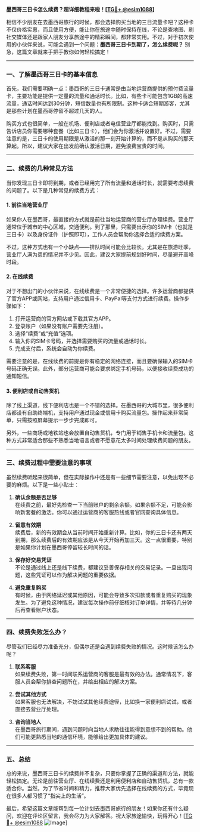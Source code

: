 **墨西哥三日卡怎么续费？超详细教程来啦！[[TG💪+ @esim1088](https://t.me/s/esim1088)]**

相信不少朋友在去墨西哥旅行的时候，都会选择购买当地的三日流量卡吧？这种卡不仅价格实惠，而且使用方便，能让你在旅途中随时保持在线，不论是查地图、刷社交媒体还是跟家人朋友分享旅途中的精彩瞬间，都非常实用。不过，对于初次使用的小伙伴来说，可能会遇到一个问题：**墨西哥三日卡到期了，怎么续费呢？** 别急，这篇文章就来手把手教你如何轻松搞定！

---

### **一、了解墨西哥三日卡的基本信息**

首先，我们需要明确一点：墨西哥的三日卡通常是由当地运营商提供的预付费流量卡，主要功能是提供一定量的流量和通话时长。比如，有些卡可能包含1GB的高速流量，通话时间达到30分钟，短信数量也有所限制。这种卡适合短期游客，尤其是那些计划在墨西哥停留不超过几天的人。

购买方式也很简单，一般在机场、便利店或者电信营业厅都能找到。购买时，只需告诉店员你需要哪种套餐（比如三日卡），他们会为你激活并设置好。不过，需要注意的是，三日卡的使用期限是从激活的那一刻开始计算的，而不是从购买的那天算起。所以，建议大家在出发前确认激活日期，避免浪费宝贵的时间。

---

### **二、续费的几种常见方法**

当你发现三日卡即将到期，或者已经用完了所有流量和通话时长，就需要考虑续费的问题了。以下是几种常见的续费方式：

#### **1. 前往当地营业厅**
如果你人在墨西哥，最直接的方式就是前往当地运营商的营业厅办理续费。营业厅通常位于城市的中心区域，交通便利。到了那里，只需要出示你的SIM卡（也就是三日卡）以及身份证件（护照即可），工作人员会帮助你选择合适的续费方案。

不过，这种方式也有一个小缺点——排队时间可能会比较长。尤其是在旅游旺季，营业厅人满为患的情况并不少见。因此，建议大家提前规划好时间，尽量避开高峰时段。

#### **2. 在线续费**
对于不想出门的小伙伴来说，在线续费是一个非常便捷的选择。许多运营商都提供了官方APP或网站，支持用户通过信用卡、PayPal等支付方式进行续费。操作步骤如下：

1. 打开运营商的官方网站或下载其官方APP。
2. 登录账户（如果没有账户需要先注册）。
3. 选择“续费”或“充值”选项。
4. 输入你的SIM卡号码，并选择需要购买的流量或通话时长。
5. 完成支付后，系统会自动为你续费。

需要注意的是，在线续费的前提是你有稳定的网络连接，而且要确保输入的SIM卡号码正确无误。此外，部分运营商可能会要求绑定手机号码，以便接收续费成功的通知短信。

#### **3. 便利店或自动售货机**
除了线上渠道，线下便利店也是一个不错的选择。在墨西哥的大城市里，很多便利店都设有自助终端机，支持用户通过现金或信用卡购买流量包。操作起来非常简单，只需按照屏幕提示一步步完成即可。

另外，一些商场或地铁站也会放置自动售货机，专门用于销售手机卡和流量包。这种方式非常适合那些不熟悉当地语言或者不愿意花太多时间处理续费问题的朋友。

---

### **三、续费过程中需要注意的事项**

虽然续费听起来很简单，但在实际操作中还是有一些细节需要注意，以免出现不必要的麻烦。以下是一些小贴士：

1. **确认余额是否足够**  
   在续费之前，最好先检查一下当前账户的剩余余额。如果余额不足，可能会影响新套餐的激活。你可以通过运营商的客服热线或者官网查询具体信息。

2. **留意有效期**  
   续费后，新的有效期会从当前时间开始重新计算。比如，你的三日卡还有两天到期，那么续费后的有效期应该是从今天开始再加三天。这一点很重要，特别是如果你计划在墨西哥停留较长时间的话。

3. **保存好交易凭证**  
   不论是通过线上还是线下续费，都建议妥善保存相关的交易记录。一旦出现问题，这些凭证可以作为解决问题的重要依据。

4. **避免重复购买**  
   有时候，由于网络延迟或其他原因，可能会导致多次扣款或者重复购买的现象发生。为了避免这种情况，建议每次操作前仔细核对订单详情，并等待几分钟后再查看账户状态。

---

### **四、续费失败怎么办？**

尽管我们已经尽力准备充分，但偶尔还是会遇到续费失败的情况。这时候该怎么办呢？

1. **联系客服**  
   如果续费失败，第一时间联系运营商的客服是最有效的办法。通常情况下，客服人员会帮你排查问题所在，并给出相应的解决方案。

2. **尝试其他方式**  
   如果客服也无法解决，不妨试试其他续费途径，比如换一家便利店试试，或者直接去营业厅处理。

3. **咨询当地人**  
   在墨西哥旅行期间，遇到问题时向当地人求助往往能得到意想不到的帮助。他们可能更熟悉当地的通信环境，能够给出更加具体的建议。

---

### **五、总结**

总的来说，墨西哥三日卡的续费并不复杂，只要你掌握了正确的渠道和方法，就能轻松搞定。无论是前往营业厅、在线续费还是利用便利店和自动售货机，总有一款适合你。当然，为了节省时间和精力，推荐大家优先选择在线续费的方式，毕竟现在很多人都习惯了“指尖上的生活”。

最后，希望这篇文章能帮到每一位计划去墨西哥旅行的朋友！如果你还有什么疑问，欢迎在评论区留言，我会尽力为大家解答。祝大家旅途愉快，玩得开心！[[TG💪+ @esim1088](https://t.me/s/esim1088) ![Image](https://i.postimg.cc/4NQfJmqS/Snipaste-2025-05-13-00-14-12.png)]
